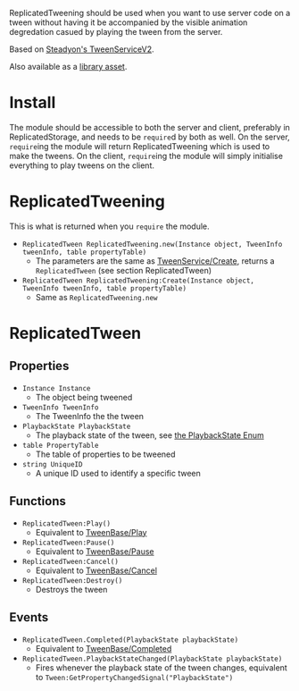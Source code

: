 ReplicatedTweening should be used when you want to use server code on a tween without having it be accompanied by the visible animation degredation casued by playing the tween from the server.

Based on [Steadyon's TweenServiceV2](https://github.com/Steadyon/TweenServiceV2).

Also available as a [library asset](https://www.roblox.com/library/4471346909/ReplicatedTweening).

# Install

The module should be accessible to both the server and client, preferably in ReplicatedStorage, and needs to be `require`d by both as well. On the server, `require`ing the module will return ReplicatedTweening which is used to make the tweens. On the client, `require`ing the module will simply initialise everything to play tweens on the client.

# ReplicatedTweening
This is what is returned when you `require` the module.

- `ReplicatedTween ReplicatedTweening.new(Instance object, TweenInfo tweenInfo, table propertyTable)`
    - The parameters are the same as [TweenService/Create](https://developer.roblox.com/en-us/api-reference/function/TweenService/Create), returns a `ReplicatedTween` (see section ReplicatedTween)
- `ReplicatedTween ReplicatedTweening:Create(Instance object, TweenInfo tweenInfo, table propertyTable)`
    - Same as `ReplicatedTweening.new`

# ReplicatedTween

## Properties

- `Instance Instance`
    - The object being tweened
- `TweenInfo TweenInfo`
    - The TweenInfo the the tween
- `PlaybackState PlaybackState`
    - The playback state of the tween, see [the PlaybackState Enum](https://developer.roblox.com/en-us/api-reference/enum/PlaybackState)
- `table PropertyTable`
    - The table of properties to be tweened
- `string UniqueID`
    - A unique ID used to identify a specific tween

## Functions

- `ReplicatedTween:Play()`
    - Equivalent to [TweenBase/Play](https://developer.roblox.com/en-us/api-reference/function/TweenBase/Play)
- `ReplicatedTween:Pause()`
    - Equivalent to [TweenBase/Pause](https://developer.roblox.com/en-us/api-reference/function/TweenBase/Pause)
- `ReplicatedTween:Cancel()`
    - Equivalent to [TweenBase/Cancel](https://developer.roblox.com/en-us/api-reference/function/TweenBase/Cancel)
- `ReplicatedTween:Destroy()`
    - Destroys the tween

## Events

- `ReplicatedTween.Completed(PlaybackState playbackState)`
    - Equivalent to [TweenBase/Completed](https://developer.roblox.com/en-us/api-reference/event/TweenBase/Completed)
- `ReplicatedTween.PlaybackStateChanged(PlaybackState playbackState)`
    - Fires whenever the playback state of the tween changes, equivalent to `Tween:GetPropertyChangedSignal("PlaybackState")`

